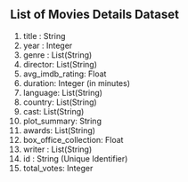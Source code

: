 ## List of Movies Details Dataset
1. title : String
2. year : Integer
3. genre : List(String)
4. director: List(String)
5. avg_imdb_rating: Float
6. duration: Integer (in minutes)
7. language: List(String)
8. country: List(String)
9. cast: List(String)
10. plot_summary: String
11. awards: List(String)
12. box_office_collection: Float
13. writer : List(String)
14. id : String (Unique Identifier)
15. total_votes: Integer